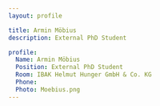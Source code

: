 ```yaml
---
layout: profile

title: Armin Möbius
description: External PhD Student

profile:
  Name: Armin Möbius
  Position: External PhD Student
  Room: IBAK Helmut Hunger GmbH & Co. KG
  Phone:
  Photo: Moebius.png
---
```

